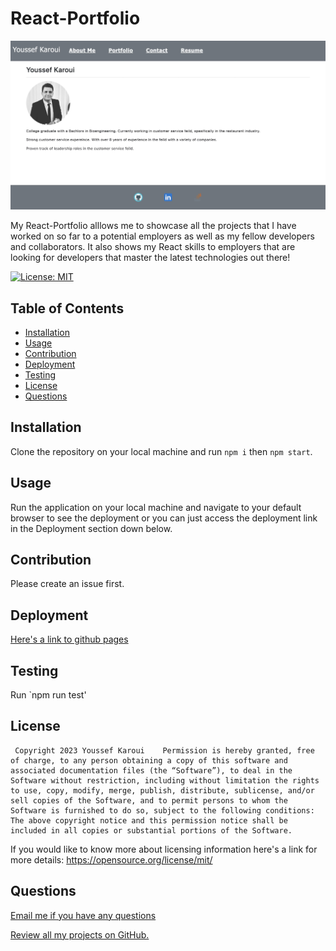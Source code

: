 # React-Portfolio
 
 ![alt text](./src/assets/images/README.screenshot.png) 

My React-Portfolio  alllows me to showcase all the projects that I have worked on so far to a potential employers as well as my fellow developers and collaborators. It also shows my React skills to employers that are looking for developers that master the latest technologies out there!
  
  
  
[![License: MIT](https://img.shields.io/badge/License-MIT-yellow.svg)](https://opensource.org/licenses/MIT)

  ## Table of Contents

  - [Installation](#installation)
  - [Usage](#usage)
  - [Contribution](#contribution)
  - [Deployment](#deployment)
  - [Testing](#testing)
  - [License](#license)
  - [Questions](#questions)


  <a name="installation"></a>
  ## Installation

  Clone the repository on your local machine and run `npm i` then `npm start`.

  <a name= "usage"></a>

  ## Usage
  Run the application on your local machine and navigate to your default browser to see the deployment or you can just access the deployment link in the Deployment section down below.
  <a name="contribution"></a>

  ## Contribution 

  Please create an issue first.

  <a name="deployment"></a>

  ## Deployment 

  [Here's a link to github pages](youssefkaroui.github.io/react-portfolio/)

  <a name="testing"></a>

  ## Testing 

  Run `npm run test'

  <a name="license"></a>

  ## License 

     Copyright 2023 Youssef Karoui    Permission is hereby granted, free of charge, to any person obtaining a copy of this software and associated documentation files (the “Software”), to deal in the Software without restriction, including without limitation the rights to use, copy, modify, merge, publish, distribute, sublicense, and/or sell copies of the Software, and to permit persons to whom the Software is furnished to do so, subject to the following conditions: The above copyright notice and this permission notice shall be included in all copies or substantial portions of the Software.

  If you would like to know more about licensing information here's a link for more details: https://opensource.org/license/mit/

  <a name="questions"></a>

  ## Questions 

  [Email me if you have any questions](mailto:youssefkaroui6@gmail.com)

[Review all my projects on GitHub.](https://www.github.com/youssefkaroui)

  